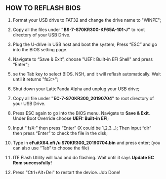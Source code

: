 ## HOW TO REFLASH BIOS

1. Format your USB drive to FAT32 and change the drive name to "WINPE";
2. Copy all the files under **"BS-7-S70KR300-KF65A-101-J"** to root directory of your USB Drive.
3. Plug the U-drive in USB host and boot the system; Press “ESC” and go into the BIOS setting page.
4. Navigate to “Save & Exit”, choose "UEFI: Built-in EFI Shell" and press “Enter";
5. se the Tab key to select BIOS. NSH, and it will reflash automatically. Wait until it returns "fs3:>";
6. Shut down your LattePanda Alpha and unplug your USB drive;


7. Copy all file under **"EC-7-S70KR300_20190704"** to root directory of your USB Drive.
8. Press ESC again to go into the BIOS menu. Navigate to **Save & Exit**. Under Boot Override choose **UEFI: Built-in EFI**;
9. Input “ fsX:” then press “Enter” (X could be 1,2,3…); Then input “dir” then press “Enter” to check the file in the disk;
10. Type in **eFuitX64.efi /u S70KR300_20190704.bin** and press enter; (you can also use “Tab” to choose the file)

11. ITE Flash Utility will load and do flashing. Wait until it says **Update EC Rom successfully!**
12. Press "Ctrl+Alt+Del" to restart the device. Job Done!
